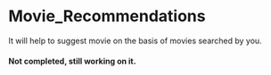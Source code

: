 # Movie_Recommendations
It will help to suggest movie on the basis of movies searched by you.

#### Not completed, still working on it.
